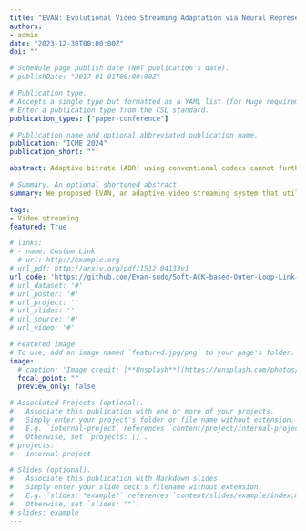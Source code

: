 ```yaml
---
title: "EVAN: Evolutional Video Streaming Adaptation via Neural Representation"
authors:
- admin
date: "2023-12-30T00:00:00Z"
doi: ""

# Schedule page publish date (NOT publication's date).
# publishDate: "2017-01-01T00:00:00Z"

# Publication type.
# Accepts a single type but formatted as a YAML list (for Hugo requirements).
# Enter a publication type from the CSL standard.
publication_types: ["paper-conference"]

# Publication name and optional abbreviated publication name.
publication: "ICME 2024"
publication_short: ""

abstract: Adaptive bitrate (ABR) using conventional codecs cannot further modify the bitrate once a decision has been made, exhibiting limited adaptation capability. This may result in either overly conservative or overly aggressive bitrate selection, which could cause either inefficient utilization of the network bandwidth or frequent re-buffering, respectively. Neural representation for video (NeRV), which embeds the video content into neural network weights, allows video reconstruction with incomplete models. Specifically, the recovery of one frame can be achieved without relying on the decoding of adjacent frames. NeRV has the potential to provide high video reconstruction quality and, more importantly, pave the way for developing more flexible ABR strategies for video transmission. In this work, a new framework, named Evolutional Video streaming Adaptation via Neural representation (EVAN), which can adaptively transmit NeRV models based on soft actor-critic (SAC) reinforcement learning, is proposed. EVAN is trained with a more exploitative strategy and utilizes progressive playback to avoid re-buffering. Experiments showed that EVAN can outperform existing ABRs with 50% reduction in re-buffering and achieve nearly 20% improvement in users’ quality of experience (QoE).

# Summary. An optional shortened abstract.
summary: We proposed EVAN, an adaptive video streaming system that utilizes neural video representations (NeRV). This system is distinct from ABR approaches that use conventional codecs, as it is trained with a more effective strategy and progressive playback is used to prevent re-buffering.

tags:
- Video streaming
featured: True

# links:
# - name: Custom Link
  # url: http://example.org
# url_pdf: http://arxiv.org/pdf/1512.04133v1
url_code: 'https://github.com/Evan-sudo/Soft-ACK-based-Outer-Loop-Link-Adaptation-for-Latency-constrained-5G-Video-Conferencing'
# url_dataset: '#'
# url_poster: '#'
# url_project: ''
# url_slides: ''
# url_source: '#'
# url_video: '#'

# Featured image
# To use, add an image named `featured.jpg/png` to your page's folder. 
image:
  # caption: 'Image credit: [**Unsplash**](https://unsplash.com/photos/s9CC2SKySJM)'
  focal_point: ""
  preview_only: false

# Associated Projects (optional).
#   Associate this publication with one or more of your projects.
#   Simply enter your project's folder or file name without extension.
#   E.g. `internal-project` references `content/project/internal-project/index.md`.
#   Otherwise, set `projects: []`.
# projects:
# - internal-project

# Slides (optional).
#   Associate this publication with Markdown slides.
#   Simply enter your slide deck's filename without extension.
#   E.g. `slides: "example"` references `content/slides/example/index.md`.
#   Otherwise, set `slides: ""`.
# slides: example
---
```

<!-- 
{{% callout note %}}
Create your slides in Markdown - click the *Slides* button to check out the example.
{{% /callout %}}

Add the publication's **full text** or **supplementary notes** here. You can use rich formatting such as including [code, math, and images](https://docs.hugoblox.com/content/writing-markdown-latex/). -->
